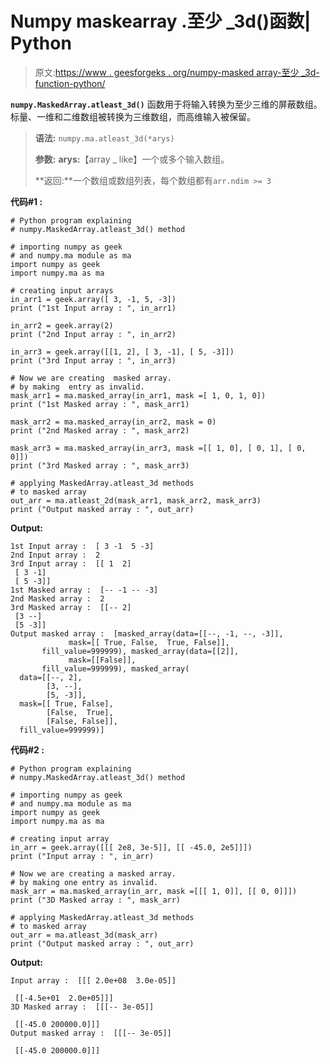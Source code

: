 # Numpy maskearray .至少 _3d()函数| Python

> 原文:[https://www . geesforgeks . org/numpy-masked array-至少 _3d-function-python/](https://www.geeksforgeeks.org/numpy-maskedarray-atleast_3d-function-python/)

**`numpy.MaskedArray.atleast_3d()`** 函数用于将输入转换为至少三维的屏蔽数组。标量、一维和二维数组被转换为三维数组，而高维输入被保留。

> **语法:** `numpy.ma.atleast_3d(*arys)`
> 
> **参数:**
> **arys:**【array _ like】一个或多个输入数组。
> 
> **返回:**一个数组或数组列表，每个数组都有`arr.ndim >= 3`

**代码#1 :**

```
# Python program explaining
# numpy.MaskedArray.atleast_3d() method 

# importing numpy as geek  
# and numpy.ma module as ma 
import numpy as geek 
import numpy.ma as ma 

# creating input arrays  
in_arr1 = geek.array([ 3, -1, 5, -3])
print ("1st Input array : ", in_arr1)

in_arr2 = geek.array(2)
print ("2nd Input array : ", in_arr2)

in_arr3 = geek.array([[1, 2], [ 3, -1], [ 5, -3]])
print ("3rd Input array : ", in_arr3) 

# Now we are creating  masked array. 
# by making  entry as invalid.  
mask_arr1 = ma.masked_array(in_arr1, mask =[ 1, 0, 1, 0]) 
print ("1st Masked array : ", mask_arr1)

mask_arr2 = ma.masked_array(in_arr2, mask = 0) 
print ("2nd Masked array : ", mask_arr2)

mask_arr3 = ma.masked_array(in_arr3, mask =[[ 1, 0], [ 0, 1], [ 0, 0]]) 
print ("3rd Masked array : ", mask_arr3)

# applying MaskedArray.atleast_3d methods 
# to masked array 
out_arr = ma.atleast_2d(mask_arr1, mask_arr2, mask_arr3) 
print ("Output masked array : ", out_arr) 
```

**Output:**

```
1st Input array :  [ 3 -1  5 -3]
2nd Input array :  2
3rd Input array :  [[ 1  2]
 [ 3 -1]
 [ 5 -3]]
1st Masked array :  [-- -1 -- -3]
2nd Masked array :  2
3rd Masked array :  [[-- 2]
 [3 --]
 [5 -3]]
Output masked array :  [masked_array(data=[[--, -1, --, -3]],
             mask=[[ True, False,  True, False]],
       fill_value=999999), masked_array(data=[[2]],
             mask=[[False]],
       fill_value=999999), masked_array(
  data=[[--, 2],
        [3, --],
        [5, -3]],
  mask=[[ True, False],
        [False,  True],
        [False, False]],
  fill_value=999999)]

```

**代码#2 :**

```
# Python program explaining
# numpy.MaskedArray.atleast_3d() method 

# importing numpy as geek  
# and numpy.ma module as ma 
import numpy as geek 
import numpy.ma as ma 

# creating input array 
in_arr = geek.array([[[ 2e8, 3e-5]], [[ -45.0, 2e5]]])
print ("Input array : ", in_arr)

# Now we are creating a masked array. 
# by making one entry as invalid.  
mask_arr = ma.masked_array(in_arr, mask =[[[ 1, 0]], [[ 0, 0]]]) 
print ("3D Masked array : ", mask_arr) 

# applying MaskedArray.atleast_3d methods 
# to masked array
out_arr = ma.atleast_3d(mask_arr) 
print ("Output masked array : ", out_arr)
```

**Output:**

```
Input array :  [[[ 2.0e+08  3.0e-05]]

 [[-4.5e+01  2.0e+05]]]
3D Masked array :  [[[-- 3e-05]]

 [[-45.0 200000.0]]]
Output masked array :  [[[-- 3e-05]]

 [[-45.0 200000.0]]]

```